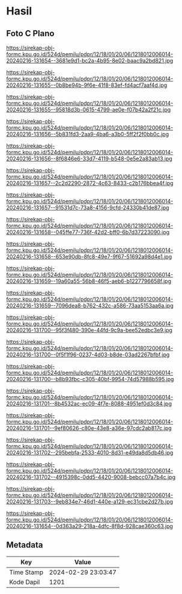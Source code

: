 # Hasil

## Foto C Plano

https://sirekap-obj-formc.kpu.go.id/524d/pemilu/pdpr/12/18/01/20/06/1218012006014-20240216-131654--3681e9d1-bc2a-4b95-8e02-baac9a2bd821.jpg

https://sirekap-obj-formc.kpu.go.id/524d/pemilu/pdpr/12/18/01/20/06/1218012006014-20240216-131655--0b8be94b-9f6e-41f8-83ef-fd4acf7aaf4d.jpg

https://sirekap-obj-formc.kpu.go.id/524d/pemilu/pdpr/12/18/01/20/06/1218012006014-20240216-131655--95818d3b-0615-4799-ae0e-f07b42a2f21c.jpg

https://sirekap-obj-formc.kpu.go.id/524d/pemilu/pdpr/12/18/01/20/06/1218012006014-20240216-131656--5b831fd3-2aa9-4ba6-a3b0-5ff2f2f0bb0c.jpg

https://sirekap-obj-formc.kpu.go.id/524d/pemilu/pdpr/12/18/01/20/06/1218012006014-20240216-131656--8f6846e6-33d7-4119-b548-0e5e2a83ab13.jpg

https://sirekap-obj-formc.kpu.go.id/524d/pemilu/pdpr/12/18/01/20/06/1218012006014-20240216-131657--2c2d2290-2872-4c63-8433-c2b176bbea4f.jpg

https://sirekap-obj-formc.kpu.go.id/524d/pemilu/pdpr/12/18/01/20/06/1218012006014-20240216-131657--91531d7c-73a8-4156-9cfd-24330b41de87.jpg

https://sirekap-obj-formc.kpu.go.id/524d/pemilu/pdpr/12/18/01/20/06/1218012006014-20240216-131658--045ffe77-736f-42d2-bff0-6b7d37223090.jpg

https://sirekap-obj-formc.kpu.go.id/524d/pemilu/pdpr/12/18/01/20/06/1218012006014-20240216-131658--653e90db-8fc8-49e7-9f67-51692a98d4e1.jpg

https://sirekap-obj-formc.kpu.go.id/524d/pemilu/pdpr/12/18/01/20/06/1218012006014-20240216-131659--19a60a55-56b8-46f5-aeb6-b1227796658f.jpg

https://sirekap-obj-formc.kpu.go.id/524d/pemilu/pdpr/12/18/01/20/06/1218012006014-20240216-131659--7096dea8-b762-432c-a586-73aa5153aa6a.jpg

https://sirekap-obj-formc.kpu.go.id/524d/pemilu/pdpr/12/18/01/20/06/1218012006014-20240216-131700--95f3f480-390e-44fd-9c9a-bee52edbc3e9.jpg

https://sirekap-obj-formc.kpu.go.id/524d/pemilu/pdpr/12/18/01/20/06/1218012006014-20240216-131700--0f5f1f96-0237-4d03-b8de-03ad2267bfbf.jpg

https://sirekap-obj-formc.kpu.go.id/524d/pemilu/pdpr/12/18/01/20/06/1218012006014-20240216-131700--b8b93fbc-c305-40bf-9954-74d57988b595.jpg

https://sirekap-obj-formc.kpu.go.id/524d/pemilu/pdpr/12/18/01/20/06/1218012006014-20240216-131701--8b4532ac-ec09-4f7e-8088-4951ef0d3c84.jpg

https://sirekap-obj-formc.kpu.go.id/524d/pemilu/pdpr/12/18/01/20/06/1218012006014-20240216-131701--9ef80626-c80e-43e8-a36e-97cdc2ab817c.jpg

https://sirekap-obj-formc.kpu.go.id/524d/pemilu/pdpr/12/18/01/20/06/1218012006014-20240216-131702--295bebfa-2533-4010-8d31-e49da8d5db46.jpg

https://sirekap-obj-formc.kpu.go.id/524d/pemilu/pdpr/12/18/01/20/06/1218012006014-20240216-131702--4915398c-0dd5-4420-9008-bebcc07a7b4c.jpg

https://sirekap-obj-formc.kpu.go.id/524d/pemilu/pdpr/12/18/01/20/06/1218012006014-20240216-131703--9eb834e7-46d1-440e-a129-ec31cbe2d27b.jpg

https://sirekap-obj-formc.kpu.go.id/524d/pemilu/pdpr/12/18/01/20/06/1218012006014-20240216-131654--0d363a29-218a-4dfc-8f8d-928cae360c63.jpg


## Metadata

| Key        | Value               |
| ---------- | ------------------- |
| Time Stamp | 2024-02-29 23:03:47 |
| Kode Dapil | 1201                |



